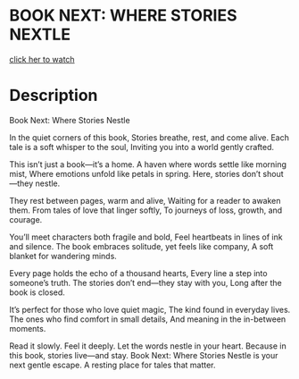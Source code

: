 # BOOK NEXT: WHERE STORIES NEXTLE
[click her to watch](https://drive.google.com/file/d/1uZRTMvDnH4XiqNn957cyrSfw9Z9b43_j/view?usp=sharing)

# Description
Book Next: Where Stories Nestle

In the quiet corners of this book,
Stories breathe, rest, and come alive.
Each tale is a soft whisper to the soul,
Inviting you into a world gently crafted.

This isn’t just a book—it’s a home.
A haven where words settle like morning mist,
Where emotions unfold like petals in spring.
Here, stories don’t shout—they nestle.

They rest between pages, warm and alive,
Waiting for a reader to awaken them.
From tales of love that linger softly,
To journeys of loss, growth, and courage.

You’ll meet characters both fragile and bold,
Feel heartbeats in lines of ink and silence.
The book embraces solitude, yet feels like company,
A soft blanket for wandering minds.

Every page holds the echo of a thousand hearts,
Every line a step into someone’s truth.
The stories don’t end—they stay with you,
Long after the book is closed.

It’s perfect for those who love quiet magic,
The kind found in everyday lives.
The ones who find comfort in small details,
And meaning in the in-between moments.

Read it slowly.
Feel it deeply.
Let the words nestle in your heart.
Because in this book, stories live—and stay.
Book Next: Where Stories Nestle is your next gentle escape.
A resting place for tales that matter.
